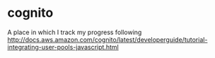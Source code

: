 # cognito
A place in which I track my progress following http://docs.aws.amazon.com/cognito/latest/developerguide/tutorial-integrating-user-pools-javascript.html
